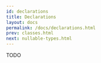 ```yaml
---
id: declarations
title: Declarations
layout: docs
permalink: /docs/declarations.html
prev: classes.html
next: nullable-types.html
---
```


TODO
